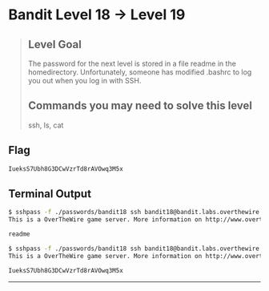 # Bandit Level 18 → Level 19
> ## Level Goal
>
> The password for the next level is stored in a file readme in the homedirectory. Unfortunately, someone has modified .bashrc to log you out when you log in with SSH.
> ## Commands you may need to solve this level
> 
> ssh, ls, cat

## Flag

```bash
IueksS7Ubh8G3DCwVzrTd8rAVOwq3M5x
```

## Terminal Output

```bash
$ sshpass -f ./passwords/bandit18 ssh bandit18@bandit.labs.overthewire.org -p 2220 "ls"  
This is a OverTheWire game server. More information on http://www.overthewire.org/wargames

readme

$ sshpass -f ./passwords/bandit18 ssh bandit18@bandit.labs.overthewire.org -p 2220 "cat readme"
This is a OverTheWire game server. More information on http://www.overthewire.org/wargames

IueksS7Ubh8G3DCwVzrTd8rAVOwq3M5x

```

***